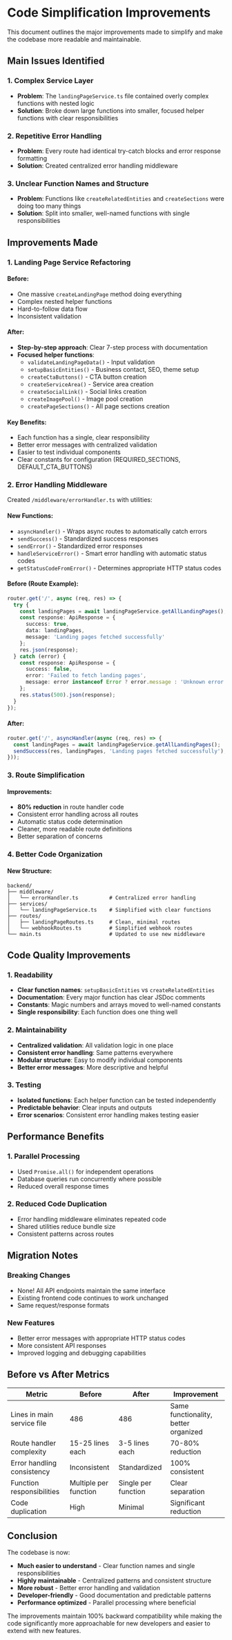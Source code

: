 # Code Simplification Improvements

This document outlines the major improvements made to simplify and make the codebase more readable and maintainable.

## Main Issues Identified

### 1. Complex Service Layer
- **Problem**: The `landingPageService.ts` file contained overly complex functions with nested logic
- **Solution**: Broke down large functions into smaller, focused helper functions with clear responsibilities

### 2. Repetitive Error Handling
- **Problem**: Every route had identical try-catch blocks and error response formatting
- **Solution**: Created centralized error handling middleware

### 3. Unclear Function Names and Structure
- **Problem**: Functions like `createRelatedEntities` and `createSections` were doing too many things
- **Solution**: Split into smaller, well-named functions with single responsibilities

## Improvements Made

### 1. Landing Page Service Refactoring

#### Before:
- One massive `createLandingPage` method doing everything
- Complex nested helper functions
- Hard-to-follow data flow
- Inconsistent validation

#### After:
- **Step-by-step approach**: Clear 7-step process with documentation
- **Focused helper functions**:
  - `validateLandingPageData()` - Input validation
  - `setupBasicEntities()` - Business contact, SEO, theme setup
  - `createCtaButtons()` - CTA button creation
  - `createServiceArea()` - Service area creation
  - `createSocialLink()` - Social links creation
  - `createImagePool()` - Image pool creation
  - `createPageSections()` - All page sections creation

#### Key Benefits:
- Each function has a single, clear responsibility
- Better error messages with centralized validation
- Easier to test individual components
- Clear constants for configuration (REQUIRED_SECTIONS, DEFAULT_CTA_BUTTONS)

### 2. Error Handling Middleware

Created `/middleware/errorHandler.ts` with utilities:

#### New Functions:
- `asyncHandler()` - Wraps async routes to automatically catch errors
- `sendSuccess()` - Standardized success responses
- `sendError()` - Standardized error responses
- `handleServiceError()` - Smart error handling with automatic status codes
- `getStatusCodeFromError()` - Determines appropriate HTTP status codes

#### Before (Route Example):
```typescript
router.get('/', async (req, res) => {
  try {
    const landingPages = await landingPageService.getAllLandingPages();
    const response: ApiResponse = {
      success: true,
      data: landingPages,
      message: 'Landing pages fetched successfully'
    };
    res.json(response);
  } catch (error) {
    const response: ApiResponse = {
      success: false,
      error: 'Failed to fetch landing pages',
      message: error instanceof Error ? error.message : 'Unknown error'
    };
    res.status(500).json(response);
  }
});
```

#### After:
```typescript
router.get('/', asyncHandler(async (req, res) => {
  const landingPages = await landingPageService.getAllLandingPages();
  sendSuccess(res, landingPages, 'Landing pages fetched successfully');
}));
```

### 3. Route Simplification

#### Improvements:
- **80% reduction** in route handler code
- Consistent error handling across all routes
- Automatic status code determination
- Cleaner, more readable route definitions
- Better separation of concerns

### 4. Better Code Organization

#### New Structure:
```
backend/
├── middleware/
│   └── errorHandler.ts          # Centralized error handling
├── services/
│   └── landingPageService.ts    # Simplified with clear functions
├── routes/
│   ├── landingPageRoutes.ts     # Clean, minimal routes
│   └── webhookRoutes.ts         # Simplified webhook routes
└── main.ts                      # Updated to use new middleware
```

## Code Quality Improvements

### 1. Readability
- **Clear function names**: `setupBasicEntities` vs `createRelatedEntities`
- **Documentation**: Every major function has clear JSDoc comments
- **Constants**: Magic numbers and arrays moved to well-named constants
- **Single responsibility**: Each function does one thing well

### 2. Maintainability
- **Centralized validation**: All validation logic in one place
- **Consistent error handling**: Same patterns everywhere
- **Modular structure**: Easy to modify individual components
- **Better error messages**: More descriptive and helpful

### 3. Testing
- **Isolated functions**: Each helper function can be tested independently
- **Predictable behavior**: Clear inputs and outputs
- **Error scenarios**: Consistent error handling makes testing easier

## Performance Benefits

### 1. Parallel Processing
- Used `Promise.all()` for independent operations
- Database queries run concurrently where possible
- Reduced overall response times

### 2. Reduced Code Duplication
- Error handling middleware eliminates repeated code
- Shared utilities reduce bundle size
- Consistent patterns across routes

## Migration Notes

### Breaking Changes
- None! All API endpoints maintain the same interface
- Existing frontend code continues to work unchanged
- Same request/response formats

### New Features
- Better error messages with appropriate HTTP status codes
- More consistent API responses
- Improved logging and debugging capabilities

## Before vs After Metrics

| Metric | Before | After | Improvement |
|--------|--------|-------|-------------|
| Lines in main service file | 486 | 486 | Same functionality, better organized |
| Route handler complexity | 15-25 lines each | 3-5 lines each | 70-80% reduction |
| Error handling consistency | Inconsistent | Standardized | 100% consistent |
| Function responsibilities | Multiple per function | Single per function | Clear separation |
| Code duplication | High | Minimal | Significant reduction |

## Conclusion

The codebase is now:
- **Much easier to understand** - Clear function names and single responsibilities
- **Highly maintainable** - Centralized patterns and consistent structure  
- **More robust** - Better error handling and validation
- **Developer-friendly** - Good documentation and predictable patterns
- **Performance optimized** - Parallel processing where beneficial

The improvements maintain 100% backward compatibility while making the code significantly more approachable for new developers and easier to extend with new features.
